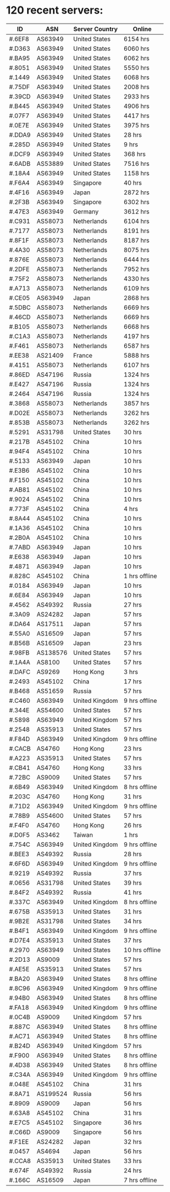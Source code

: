 # 120 recent servers:

| ID | ASN | Server Country | Online |
| ------ | ------ | ------ | ------ |
| #.6EF8 | AS63949 | United States | 6154 hrs |
| #.D363 | AS63949 | United States | 6060 hrs |
| #.BA95 | AS63949 | United States | 6062 hrs |
| #.8051 | AS63949 | United States | 5550 hrs |
| #.1449 | AS63949 | United States | 6068 hrs |
| #.75DF | AS63949 | United States | 2008 hrs |
| #.39CD | AS63949 | United States | 2933 hrs |
| #.B445 | AS63949 | United States | 4906 hrs |
| #.07F7 | AS63949 | United States | 4417 hrs |
| #.0E7E | AS63949 | United States | 3975 hrs |
| #.DDA9 | AS63949 | United States | 28 hrs |
| #.285D | AS63949 | United States | 9 hrs |
| #.DCF9 | AS63949 | United States | 368 hrs |
| #.6ADB | AS53889 | United States | 7516 hrs |
| #.18A4 | AS63949 | United States | 1158 hrs |
| #.F6A4 | AS63949 | Singapore | 40 hrs |
| #.4F16 | AS63949 | Japan | 2872 hrs |
| #.2F3B | AS63949 | Singapore | 6302 hrs |
| #.47E3 | AS63949 | Germany | 3612 hrs |
| #.C931 | AS58073 | Netherlands | 6104 hrs |
| #.7177 | AS58073 | Netherlands | 8191 hrs |
| #.8F1F | AS58073 | Netherlands | 8187 hrs |
| #.4A30 | AS58073 | Netherlands | 8075 hrs |
| #.876E | AS58073 | Netherlands | 6444 hrs |
| #.2DFE | AS58073 | Netherlands | 7952 hrs |
| #.75F2 | AS58073 | Netherlands | 4330 hrs |
| #.A713 | AS58073 | Netherlands | 6109 hrs |
| #.CE05 | AS63949 | Japan | 2868 hrs |
| #.5DBC | AS58073 | Netherlands | 6669 hrs |
| #.46CD | AS58073 | Netherlands | 6669 hrs |
| #.B105 | AS58073 | Netherlands | 6668 hrs |
| #.C1A3 | AS58073 | Netherlands | 4197 hrs |
| #.F461 | AS58073 | Netherlands | 6587 hrs |
| #.EE38 | AS21409 | France | 5888 hrs |
| #.4151 | AS58073 | Netherlands | 6107 hrs |
| #.86ED | AS47196 | Russia | 1324 hrs |
| #.E427 | AS47196 | Russia | 1324 hrs |
| #.2464 | AS47196 | Russia | 1324 hrs |
| #.3868 | AS58073 | Netherlands | 3857 hrs |
| #.D02E | AS58073 | Netherlands | 3262 hrs |
| #.853B | AS58073 | Netherlands | 3262 hrs |
| #.5291 | AS31798 | United States | 30 hrs |
| #.217B | AS45102 | China | 10 hrs |
| #.94F4 | AS45102 | China | 10 hrs |
| #.5133 | AS63949 | Japan | 10 hrs |
| #.E3B6 | AS45102 | China | 10 hrs |
| #.F150 | AS45102 | China | 10 hrs |
| #.AB81 | AS45102 | China | 10 hrs |
| #.9024 | AS45102 | China | 10 hrs |
| #.773F | AS45102 | China | 4 hrs |
| #.8A44 | AS45102 | China | 10 hrs |
| #.1A36 | AS45102 | China | 10 hrs |
| #.2B0A | AS45102 | China | 10 hrs |
| #.7ABD | AS63949 | Japan | 10 hrs |
| #.E638 | AS63949 | Japan | 10 hrs |
| #.4871 | AS63949 | Japan | 10 hrs |
| #.828C | AS45102 | China | 1 hrs offline |
| #.0184 | AS63949 | Japan | 10 hrs |
| #.6E84 | AS63949 | Japan | 10 hrs |
| #.4562 | AS49392 | Russia | 27 hrs |
| #.3A09 | AS24282 | Japan | 57 hrs |
| #.DA64 | AS17511 | Japan | 57 hrs |
| #.55A0 | AS16509 | Japan | 57 hrs |
| #.B56B | AS16509 | Japan | 23 hrs |
| #.98FB | AS138576 | United States | 57 hrs |
| #.1A4A | AS8100 | United States | 57 hrs |
| #.DAFC | AS9269 | Hong Kong | 3 hrs |
| #.2493 | AS45102 | China | 17 hrs |
| #.B468 | AS51659 | Russia | 57 hrs |
| #.C460 | AS63949 | United Kingdom | 9 hrs offline |
| #.344E | AS54600 | United States | 57 hrs |
| #.5898 | AS63949 | United Kingdom | 57 hrs |
| #.2548 | AS35913 | United States | 57 hrs |
| #.F84D | AS63949 | United Kingdom | 9 hrs offline |
| #.CACB | AS4760 | Hong Kong | 23 hrs |
| #.A223 | AS35913 | United States | 57 hrs |
| #.CB41 | AS4760 | Hong Kong | 33 hrs |
| #.72BC | AS9009 | United States | 57 hrs |
| #.6B49 | AS63949 | United Kingdom | 8 hrs offline |
| #.203C | AS4760 | Hong Kong | 31 hrs |
| #.71D2 | AS63949 | United Kingdom | 9 hrs offline |
| #.78B9 | AS54600 | United States | 57 hrs |
| #.F4F0 | AS4760 | Hong Kong | 26 hrs |
| #.D0F5 | AS3462 | Taiwan | 1 hrs |
| #.754C | AS63949 | United Kingdom | 9 hrs offline |
| #.BEE3 | AS49392 | Russia | 28 hrs |
| #.6F6D | AS63949 | United Kingdom | 9 hrs offline |
| #.9219 | AS49392 | Russia | 37 hrs |
| #.0656 | AS31798 | United States | 39 hrs |
| #.84F2 | AS49392 | Russia | 41 hrs |
| #.337C | AS63949 | United Kingdom | 8 hrs offline |
| #.675B | AS35913 | United States | 31 hrs |
| #.9B2E | AS31798 | United States | 34 hrs |
| #.B4F1 | AS63949 | United Kingdom | 9 hrs offline |
| #.D7E4 | AS35913 | United States | 37 hrs |
| #.2970 | AS63949 | United States | 10 hrs offline |
| #.2D13 | AS9009 | United States | 57 hrs |
| #.AE5E | AS35913 | United States | 57 hrs |
| #.BA20 | AS63949 | United States | 8 hrs offline |
| #.8C96 | AS63949 | United Kingdom | 9 hrs offline |
| #.94B0 | AS63949 | United States | 8 hrs offline |
| #.FA18 | AS63949 | United Kingdom | 9 hrs offline |
| #.0C4B | AS9009 | United Kingdom | 57 hrs |
| #.887C | AS63949 | United States | 8 hrs offline |
| #.AC71 | AS63949 | United States | 8 hrs offline |
| #.B24D | AS63949 | United Kingdom | 57 hrs |
| #.F900 | AS63949 | United States | 8 hrs offline |
| #.4D38 | AS63949 | United States | 8 hrs offline |
| #.C34A | AS63949 | United Kingdom | 9 hrs offline |
| #.048E | AS45102 | China | 31 hrs |
| #.8A71 | AS199524 | Russia | 56 hrs |
| #.8909 | AS9009 | Japan | 56 hrs |
| #.63A8 | AS45102 | China | 31 hrs |
| #.E7C5 | AS45102 | Singapore | 36 hrs |
| #.C66D | AS9009 | Singapore | 56 hrs |
| #.F1EE | AS24282 | Japan | 32 hrs |
| #.0457 | AS4694 | Japan | 56 hrs |
| #.CCA8 | AS35913 | United States | 33 hrs |
| #.674F | AS49392 | Russia | 24 hrs |
| #.166C | AS16509 | Japan | 7 hrs offline |

